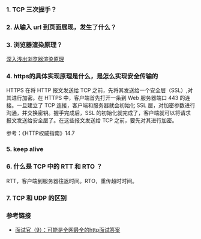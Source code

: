 ### 1. TCP 三次握手？

### 2. 从输入 url 到页面展现，发生了什么？

### 3. 浏览器渲染原理？  
  [深入浅出浏览器渲染原理](https://blog.fundebug.com/2019/01/03/understand-browser-rendering/)

### 4. https的具体实现原理是什么，是怎么实现安全传输的
HTTPS 在将 HTTP 报文发送给 TCP 之前，先将其发送给一个安全层（SSL）,对其进行加密。在 HTTPS 中，客户端首先打开一条到 Web 服务器端口 443 的连接。一旦建立了 TCP 连接，客户端和服务器就会初始化 SSL 层，对加密参数进行沟通，并交换密钥。握手完成后，SSL 的初始化就完成了，客户端就可以将请求报文发送给安全层了。在这些报文发送给 TCP 之前，要先对其进行加密。  

参考：《HTTP权威指南》14.7

### 5. keep alive

### 6. 什么是 TCP 中的 RTT 和 RTO ？
RTT，客户端到服务器往返时间。RTO，重传超时时间。

### 7. TCP 和 UDP 的区别

### 参考链接
- [面试官（9）：可能是全网最全的http面试答案](https://juejin.im/post/6844903865410650126)